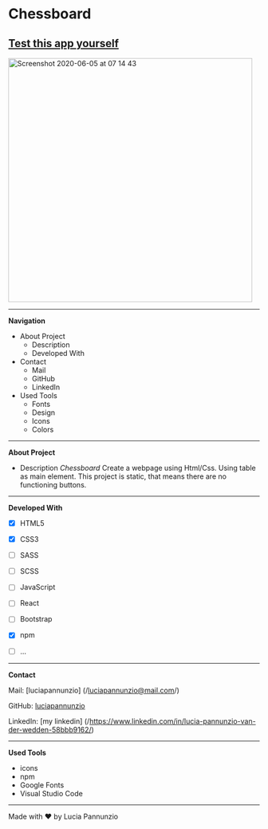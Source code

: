 # Chessboard 

## [Test this app yourself](https://luciapannunzio.github.io/Chessboard/)

<img width="489" alt="Screenshot 2020-06-05 at 07 14 43" src="https://user-images.githubusercontent.com/89199990/152136565-6b0a45ad-830b-402b-937a-260191a29b82.png">


* * *


**Navigation**
 - About Project
    - Description
    - Developed With
 - Contact
    - Mail
    - GitHub  
    - LinkedIn
 - Used Tools
    - Fonts
    - Design
    - Icons
    - Colors


* * *


**About Project**
 - Description
*Chessboard* Create a webpage using Html/Css. Using table as main element. This project is static, that means there are no functioning buttons.


* * *


**Developed With**
 - [x] HTML5
 - [x] CSS3
 - [ ] SASS
 - [ ] SCSS
 - [ ] JavaScript
 - [ ] React
 - [ ] Bootstrap
 - [x] npm
 - [ ] ...
 
 
 * * *
 
 
**Contact**

Mail: [luciapannunzio] (/luciapannunzio@mail.com/)

GitHub: [luciapannunzio](https://github.com/luciapannunzio/)

LinkedIn: [my linkedin] (/https://www.linkedin.com/in/lucia-pannunzio-van-der-wedden-58bbb9162/)
 
 
* * *


**Used Tools**
- icons
- npm
- Google Fonts
- Visual Studio Code


* * *


Made with :heart: by Lucia Pannunzio
